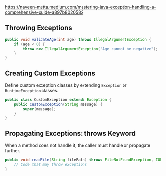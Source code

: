 https://naveen-metta.medium.com/mastering-java-exception-handling-a-comprehensive-guide-a897b8020582

## Throwing Exceptions
```java
public void validateAge(int age) throws IllegalArgumentException {
    if (age < 0) {
        throw new IllegalArgumentException("Age cannot be negative");
    }
}
```
## Creating Custom Exceptions
Define custom exception classes by extending `Exception` or `RuntimeException` classes.
```java
public class CustomException extends Exception {
    public CustomException(String message) {
        super(message);
    }
}
```
## Propagating Exceptions: throws Keyword
When a method does not handle it, the caller must handle or propagate further.
```java
public void readFile(String filePath) throws FileNotFoundException, IOException {
    // Code that may throw exceptions
}
```
